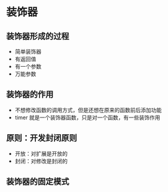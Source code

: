# 装饰器

## 装饰器形成的过程

- 简单装饰器
- 有返回值
- 有一个参数
- 万能参数

## 装饰器的作用

- 不想修改函数的调用方式，但是还想在原来的函数前后添加功能
- timer 就是一个装饰器函数，只是对一个函数，有一些装饰作用

## 原则：开发封闭原则

- 开放：对扩展是开放的
- 封闭：对修改是封闭的

## 装饰器的固定模式

